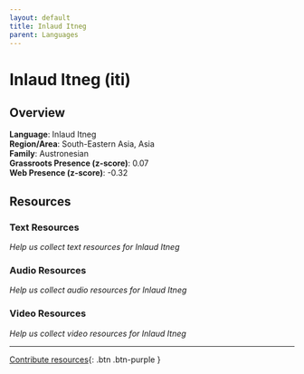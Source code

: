 ```yaml
---
layout: default
title: Inlaud Itneg
parent: Languages
---
```


# Inlaud Itneg (iti)

## Overview

**Language**: Inlaud Itneg  
**Region/Area**: South-Eastern Asia, Asia  
**Family**: Austronesian  
**Grassroots Presence (z-score)**: 0.07  
**Web Presence (z-score)**: -0.32  

## Resources

### Text Resources
*Help us collect text resources for Inlaud Itneg*

### Audio Resources
*Help us collect audio resources for Inlaud Itneg*

### Video Resources
*Help us collect video resources for Inlaud Itneg*

---

[Contribute resources](https://forms.office.com/e/1SfLJx3u1r){: .btn .btn-purple }

